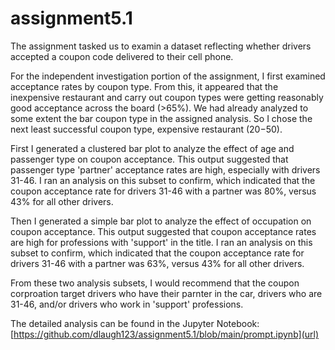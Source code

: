 # assignment5.1
The assignment tasked us to examin a dataset reflecting whether drivers accepted a coupon code delivered to their cell phone.

For the independent investigation portion of the assignment, I first examined acceptance rates by coupon type.  From this, it appeared that the inexpensive restaurant and carry out coupon types were getting reasonably good acceptance across the board (>65%). We had already analyzed to some extent the bar coupon type in the assigned analysis.  So I chose the next least successful coupon type, expensive restaurant ($20-$50).

First I generated a clustered bar plot to analyze the effect of age and passenger type on coupon acceptance.  This output suggested that passenger type 'partner' acceptance rates are high, especially with drivers 31-46.  I ran an analysis on this subset to confirm, which indicated that the coupon acceptance rate for drivers 31-46 with a partner was 80%, versus 43% for all other drivers.

Then I generated a simple bar plot to analyze the effect of occupation on coupon acceptance.  This output suggested that coupon acceptance rates are high for professions with 'support' in the title.  I ran an analysis on this subset to confirm, which indicated that the coupon acceptance rate for drivers 31-46 with a partner was 63%, versus 43% for all other drivers.

From these two analysis subsets, I would recommend that the coupon corproation target drivers who have their parnter in the car, drivers who are 31-46, and/or drivers who work in 'support' professions.

The detailed analysis can be found in the Jupyter Notebook:
[https://github.com/dlaugh123/assignment5.1/blob/main/prompt.ipynb](url)

